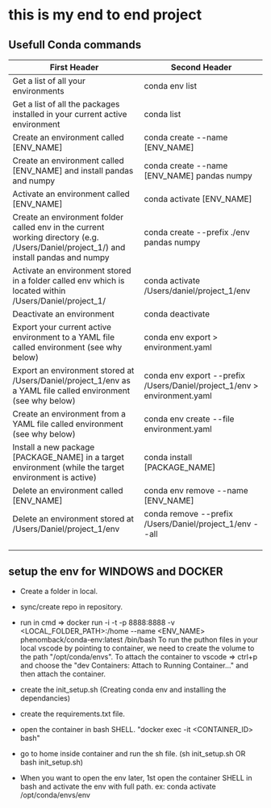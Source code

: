# this is my end to end project

## Usefull Conda commands
| First Header  | Second Header |
| ------------- | ------------- |
| Get a list of all your environments  | conda env list  |
| Get a list of all the packages installed in your current active environment  | conda list  |
| Create an environment called [ENV_NAME]  | conda create --name [ENV_NAME]  |
| Create an environment called [ENV_NAME] and install pandas and numpy  | conda create --name [ENV_NAME] pandas numpy  |
| Activate an environment called [ENV_NAME]  | conda activate [ENV_NAME]  |
| Create an environment folder called env in the current working directory (e.g. /Users/Daniel/project_1/) and install pandas and numpy  | conda create --prefix ./env pandas numpy  |
| Activate an environment stored in a folder called env which is located within /Users/Daniel/project_1/  | conda activate /Users/daniel/project_1/env  |
| Deactivate an environment  | conda deactivate  |
| Export your current active environment to a YAML file called environment (see why below)  | conda env export > environment.yaml  |
| Export an environment stored at /Users/Daniel/project_1/env as a YAML file called environment (see why below)  | conda env export --prefix /Users/Daniel/project_1/env > environment.yaml  |
| Create an environment from a YAML file called environment (see why below)  | conda env create --file environment.yaml  |
| Install a new package [PACKAGE_NAME] in a target environment (while the target environment is active)  | conda install [PACKAGE_NAME]  |
| Delete an environment called [ENV_NAME]  | conda env remove --name [ENV_NAME]  |
| Delete an environment stored at /Users/Daniel/project_1/env  | conda remove --prefix /Users/Daniel/project_1/env --all  |
|   |   |
|   |   |
|   |   |


## setup the env for WINDOWS and DOCKER
- Create a folder in local. 
- sync/create repo in repository. 
- run in cmd => docker run -i -t -p 8888:8888 -v <LOCAL_FOLDER_PATH>:/home --name <ENV_NAME> phenomback/conda-env:latest /bin/bash
  To run the puthon files in your local vscode by pointing to container, we need to create the volume to the path "/opt/conda/envs".
  To attach the container to vscode => ctrl+p and choose the "dev Containers: Attach to Running Container..." and then attach the container.
- create the init_setup.sh (Creating conda env and installing the dependancies) 
- create the requirements.txt file. 
- open the container in bash SHELL. "docker exec -it <CONTAINER_ID> bash"
- go to home inside container and run the sh file. (sh init_setup.sh OR bash init_setup.sh)

- When you want to open the env later, 1st open the container SHELL in bash and activate the env with full path. ex: conda activate /opt/conda/envs/env



